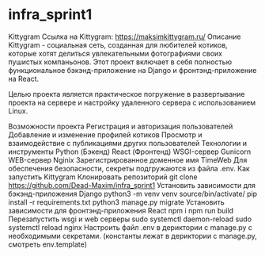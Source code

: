 # infra_sprint1
Kittygram
Ссылка на Kittygram: https://maksimkittygram.ru/
Описание
Kittygram - социальная сеть, созданная для любителей котиков, которые хотят делиться увлекательными фотографиями своих пушистых компаньонов. Этот проект включает в себя полностью функциональное бэкэнд-приложение на Django и фронтэнд-приложение на React.

Целью проекта является практическое погружение в развертывание проекта на сервере и настройку удаленного сервера с использованием Linux.

Возможности проекта
Регистрация и авторизация пользователей
Добавление и изменение профилей котиков
Просмотр и взаимодействие с публикациями других пользователей
Технологии и инструменты
Python (Бэкенд)
React (Фронтенд)
WSGI-сервер Gunicorn
WEB-сервер Nginix
Зарегистрированное доменное имя TimeWeb
Для обеспечения безопасности, секреты подгружаются из файла .env.
Как запустить Kittygram
Клонировать репозиторий
git clone https://github.com/Dead-Maxim/infra_sprint1
Установить зависимости для бэкэнд-приложения Django
python3 -m venv venv
source/bin/activate/
pip install -r requirements.txt
python3 manage.py migrate
Установить зависимости для фронтэнд-приложения React
npm i
npm run build
Перезапустить wsgi и web серверы
sudo systemctl daemon-reload
sudo systemctl reload nginx
Настроить файл .env в дериктории с manage.py с необходимыми секретами. (константы лежат в дериктории с manage.py, смотреть env.template)
